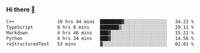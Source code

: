 ### Hi there 🌱
<!--START_SECTION:waka-->

```txt
C++                10 hrs 44 mins  ████████▓░░░░░░░░░░░░░░░░   34.22 %
TypeScript         9 hrs 8 mins    ███████▒░░░░░░░░░░░░░░░░░   29.11 %
Markdown           4 hrs 46 mins   ███▓░░░░░░░░░░░░░░░░░░░░░   15.21 %
Python             4 hrs 34 mins   ███▓░░░░░░░░░░░░░░░░░░░░░   14.56 %
reStructuredText   53 mins         ▓░░░░░░░░░░░░░░░░░░░░░░░░   02.81 %
```

<!--END_SECTION:waka-->
<!--
**Dieg0raf/Dieg0raf** is a ✨ _special_ ✨ repository because its `README.md` (this file) appears on your GitHub profile.

Here are some ideas to get you started:

- 🔭 I’m currently working on ...
- 🌱 I’m currently learning ...
- 👯 I’m looking to collaborate on ...
- 🤔 I’m looking for help with ...
- 💬 Ask me about ...
- 📫 How to reach me: ...
- 😄 Pronouns: ...
- ⚡ Fun fact: ...
-->
